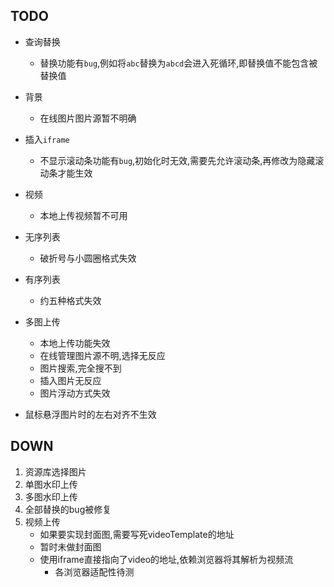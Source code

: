 ## TODO

- 查询替换
  - 替换功能有`bug`,例如将`abc`替换为`abcd`会进入死循环,即替换值不能包含被替换值

- 背景
  - 在线图片图片源暂不明确

- 插入`iframe`
  - 不显示滚动条功能有`bug`,初始化时无效,需要先允许滚动条,再修改为隐藏滚动条才能生效

- 视频
  - 本地上传视频暂不可用
  
- 无序列表
  - 破折号与小圆圈格式失效
  
- 有序列表
  - 约五种格式失效
  
- 多图上传
  - 本地上传功能失效
  - 在线管理图片源不明,选择无反应
  - 图片搜索,完全搜不到
  - 插入图片无反应
  - 图片浮动方式失效

- 鼠标悬浮图片时的左右对齐不生效

## DOWN

1. 资源库选择图片
2. 单图水印上传
3. 多图水印上传
4. 全部替换的bug被修复
5. 视频上传
    - 如果要实现封面图,需要写死videoTemplate的地址
    - 暂时未做封面图
    - 使用iframe直接指向了video的地址,依赖浏览器将其解析为视频流
        - 各浏览器适配性待测